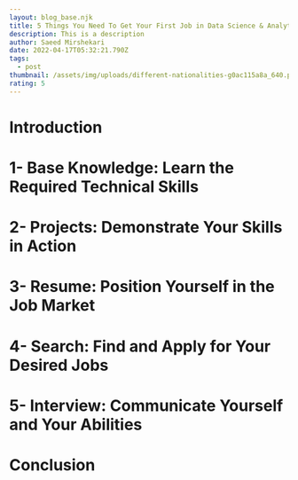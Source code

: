 ```yaml
---
layout: blog_base.njk
title: 5 Things You Need To Get Your First Job in Data Science & Analytics
description: This is a description
author: Saeed Mirshekari
date: 2022-04-17T05:32:21.790Z
tags:
  - post
thumbnail: /assets/img/uploads/different-nationalities-g0ac115a8a_640.png
rating: 5
---
```

# Introduction

# 1- Base Knowledge: Learn the Required Technical Skills
# 2- Projects: Demonstrate Your Skills in Action
# 3- Resume: Position Yourself in the Job Market
# 4- Search: Find and Apply for Your Desired Jobs
# 5- Interview: Communicate Yourself and Your Abilities

# Conclusion
